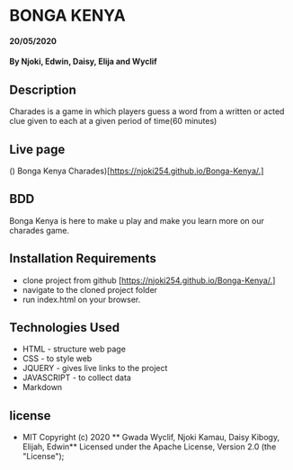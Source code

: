 # BONGA KENYA
####  20/05/2020
#### By **Njoki, Edwin, Daisy, Elija and Wyclif**
## Description
Charades is a game in which players guess a word from a written or acted clue given to each at a given period of time(60 minutes)

## Live page
() Bonga Kenya Charades)[https://njoki254.github.io/Bonga-Kenya/.]

## BDD
Bonga Kenya is here to make u play and make you learn more on our charades game.

## Installation Requirements
* clone project from github [https://njoki254.github.io/Bonga-Kenya/.]
* navigate to the cloned project folder
* run index.html on your browser.

## Technologies Used
* HTML - structure web page
* CSS - to style web
* JQUERY - gives live links to the project
* JAVASCRIPT - to collect data
* Markdown

## license
* MIT
Copyright (c) 2020 ** Gwada Wyclif, Njoki Kamau, Daisy Kibogy, Elijah, Edwin**
Licensed under the Apache License, Version 2.0 (the "License"); 
